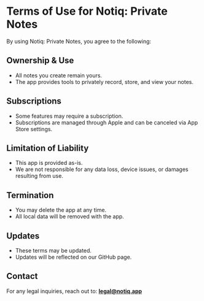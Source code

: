 # Terms of Use for Notiq: Private Notes

By using Notiq: Private Notes, you agree to the following:

## Ownership & Use
- All notes you create remain yours.
- The app provides tools to privately record, store, and view your notes.

## Subscriptions
- Some features may require a subscription.
- Subscriptions are managed through Apple and can be canceled via App Store settings.

## Limitation of Liability
- This app is provided as-is.
- We are not responsible for any data loss, device issues, or damages resulting from use.

## Termination
- You may delete the app at any time.
- All local data will be removed with the app.

## Updates
- These terms may be updated.
- Updates will be reflected on our GitHub page.

## Contact
For any legal inquiries, reach out to: **legal@notiq.app**
